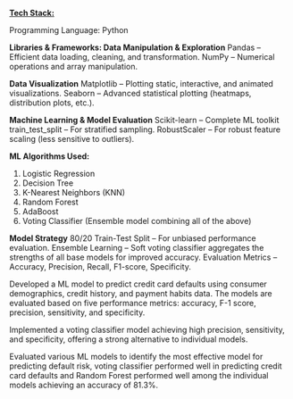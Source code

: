 <u>**Tech Stack:**</u>

Programming Language: Python 

**Libraries & Frameworks: Data Manipulation & Exploration**
    Pandas – Efficient data loading, cleaning, and transformation.
    NumPy – Numerical operations and array manipulation.

**Data Visualization**
    Matplotlib – Plotting static, interactive, and animated visualizations.
    Seaborn – Advanced statistical plotting (heatmaps, distribution plots, etc.).

**Machine Learning & Model Evaluation**
    Scikit-learn – Complete ML toolkit
    train_test_split – For stratified sampling.
    RobustScaler – For robust feature scaling (less sensitive to outliers).

**ML Algorithms Used:**
   1. Logistic Regression
   2. Decision Tree
   3. K-Nearest Neighbors (KNN)
   4. Random Forest
   5. AdaBoost
   6. Voting Classifier (Ensemble model combining all of the above)

**Model Strategy**
     80/20 Train-Test Split – For unbiased performance evaluation.
     Ensemble Learning – Soft voting classifier aggregates the strengths of all base models for improved accuracy.
     Evaluation Metrics – Accuracy, Precision, Recall, F1-score, Specificity.



Developed a ML model to predict credit card defaults using consumer demographics, credit history, and payment habits data. The models are evaluated based on five performance metrics: accuracy, F-1 score, precision, sensitivity, and specificity.

Implemented a voting classifier model achieving high precision, sensitivity, and specificity, offering a strong alternative to individual models. 

Evaluated various ML models to identify the most effective model for predicting default risk, voting classifier performed well in predicting credit card defaults and Random Forest performed well among the individual models achieving an accuracy of 81.3%.
